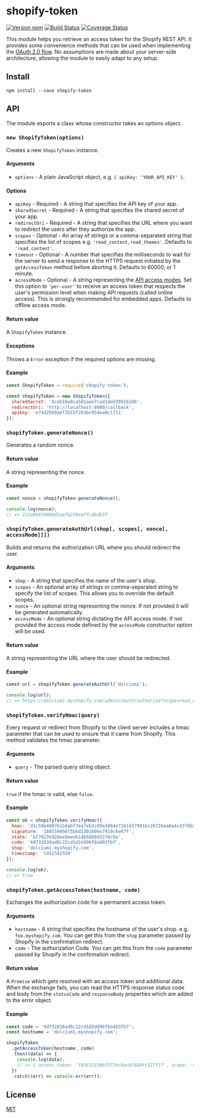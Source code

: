 # shopify-token

[![Version npm][npm-shopify-token-badge]][npm-shopify-token]
[![Build Status][ci-shopify-token-badge]][ci-shopify-token]
[![Coverage Status][coverage-shopify-token-badge]][coverage-shopify-token]

This module helps you retrieve an access token for the Shopify REST API. It
provides some convenience methods that can be used when implementing the [OAuth
2.0 flow][shopify-oauth-doc]. No assumptions are made about your server-side
architecture, allowing the module to easily adapt to any setup.

## Install

```
npm install --save shopify-token
```

## API

The module exports a class whose constructor takes an options object.

### `new ShopifyToken(options)`

Creates a new `ShopifyToken` instance.

#### Arguments

- `options` - A plain JavaScript object, e.g. `{ apiKey: 'YOUR_API_KEY' }`.

#### Options

- `apiKey` - Required - A string that specifies the API key of your app.
- `sharedSecret` - Required - A string that specifies the shared secret of your
  app.
- `redirectUri` - Required - A string that specifies the URL where you want to
  redirect the users after they authorize the app.
- `scopes` - Optional - An array of strings or a comma-separated string that
  specifies the list of scopes e.g. `'read_content,read_themes'`. Defaults to
  `'read_content'`.
- `timeout` - Optional - A number that specifies the milliseconds to wait for
  the server to send a response to the HTTPS request initiated by the
  `getAccessToken` method before aborting it. Defaults to 60000, or 1 minute.
- `accessMode` - Optional - A string representing the [API access
  modes][api-access-mode]. Set this option to `'per-user'` to receive an access
  token that respects the user's permission level when making API requests
  (called online access). This is strongly recommended for embedded apps.
  Defaults to offline access mode.

#### Return value

A `ShopifyToken` instance.

#### Exceptions

Throws a `Error` exception if the required options are missing.

#### Example

```js
const ShopifyToken = require('shopify-token');

const shopifyToken = new ShopifyToken({
  sharedSecret: '8ceb18e8ca581aee7cad1ddd3991610b',
  redirectUri: 'http://localhost:8080/callback',
  apiKey: 'e74d25b9a6f2b15f2836c954ea8c1711'
});
```

### `shopifyToken.generateNonce()`

Generates a random nonce.

#### Return value

A string representing the nonce.

#### Example

```js
const nonce = shopifyToken.generateNonce();

console.log(nonce);
// => 212a8b839860d1aefb258aaffcdbd63f
```

### `shopifyToken.generateAuthUrl(shop[, scopes[, nonce[, accessMode]]])`

Builds and returns the authorization URL where you should redirect the user.

#### Arguments

- `shop` - A string that specifies the name of the user's shop.
- `scopes` - An optional array of strings or comma-separated string to specify
  the list of scopes. This allows you to override the default scopes.
- `nonce` - An optional string representing the nonce. If not provided it will
  be generated automatically.
- `accessMode` - An optional string dictating the API access mode. If not
  provided the access mode defined by the `accessMode` constructor option will
  be used.

#### Return value

A string representing the URL where the user should be redirected.

#### Example

```js
const url = shopifyToken.generateAuthUrl('dolciumi');

console.log(url);
// => https://dolciumi.myshopify.com/admin/oauth/authorize?scope=read_content&state=7194ee27dd47ac9efb0ad04e93750e64&redirect_uri=http%3A%2F%2Flocalhost%3A8080%2Fcallback&client_id=e74d25b9a6f2b15f2836c954ea8c1711
```

### `shopifyToken.verifyHmac(query)`

Every request or redirect from Shopify to the client server includes a hmac
parameter that can be used to ensure that it came from Shopify. This method
validates the hmac parameter.

#### Arguments

- `query` - The parsed query string object.

#### Return value

`true` if the hmac is valid, else `false`.

#### Example

```js
const ok = shopifyToken.verifyHmac({
  hmac: 'd1c59b480761bdabf7ee7eb2c09a3d84e71b1d37991bc2872bea8a4c43f8b2b3',
  signature: '184559898f5bbd1301606e7919c6e67f',
  state: 'b77827e928ee8eee614b5808d3276c8a',
  code: '4d732838ad8c22cd1d2dd96f8a403fb7',
  shop: 'dolciumi.myshopify.com',
  timestamp: '1452342558'
});

console.log(ok);
// => true
```

### `shopifyToken.getAccessToken(hostname, code)`

Exchanges the authorization code for a permanent access token.

#### Arguments

- `hostname` - A string that specifies the hostname of the user's shop. e.g.
  `foo.myshopify.com`. You can get this from the `shop` parameter passed by
  Shopify in the confirmation redirect.
- `code` - The authorization Code. You can get this from the `code` parameter
  passed by Shopify in the confirmation redirect.

#### Return value

A `Promise` which gets resolved with an access token and additional data. When
the exchange fails, you can read the HTTPS response status code and body from
the `statusCode` and `responseBody` properties which are added to the error
object.

#### Example

```js
const code = '4d732838ad8c22cd1d2dd96f8a403fb7';
const hostname = 'dolciumi.myshopify.com';

shopifyToken
  .getAccessToken(hostname, code)
  .then((data) => {
    console.log(data);
    // => { access_token: 'f85632530bf277ec9ac6f649fc327f17', scope: 'read_content' }
  })
  .catch((err) => console.err(err));
```

## License

[MIT](LICENSE)

[api-access-mode]: https://shopify.dev/apps/auth/access-modes
[npm-shopify-token-badge]: https://img.shields.io/npm/v/shopify-token.svg
[npm-shopify-token]: https://www.npmjs.com/package/shopify-token
[ci-shopify-token-badge]:
  https://img.shields.io/github/actions/workflow/status/lpinca/shopify-token/ci.yml?branch=master&label=CI
[ci-shopify-token]:
  https://github.com/lpinca/shopify-token/actions?query=workflow%3ACI+branch%3Amaster
[coverage-shopify-token-badge]:
  https://img.shields.io/coveralls/lpinca/shopify-token/master.svg
[coverage-shopify-token]:
  https://coveralls.io/r/lpinca/shopify-token?branch=master
[shopify-oauth-doc]: https://shopify.dev/apps/auth/oauth
